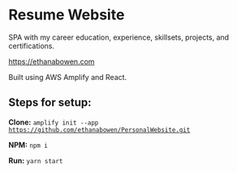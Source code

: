 # Resume Website
SPA with my career education, experience, skillsets, projects, and certifications.

https://ethanabowen.com


Built using AWS Amplify and React.

## Steps for setup:

**Clone:** <code>amplify init --app https://github.com/ethanabowen/PersonalWebsite.git</code>

**NPM:** <code>npm i</code>

**Run:** <code>yarn start</code>